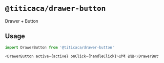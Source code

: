 # `@titicaca/drawer-button`

Drawer + Button

## Usage

```typescript
import DrawerButton from '@titicaca/drawer-button'

<DrawerButton active={active} onClick={handleClick}>선택 완료</DrawerButton>
```
